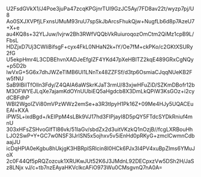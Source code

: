 U2FsdGVkX1/J4Poe3juPa47zcqKPGjnrTUI9GzJC5Ay/7FD8av22t/wyzp7pj/U8
Ao0SXJXVPfjLFxnsUMuM93ruU7spSkJbArcsFhukQjw+NugfLb6d8p7AzeU7+X+e
au4KQ8s+32YLJuw/lvjrw2Bh3RWfVQQbVkRuiuroqozOmCtm2QiMz1cpB9L/FbsL
HDZjxD7Uj3CWIiBifsgF+cyx4FkL0NHaN2k+lY/Oe7fM+ckPKo/c2GKtXSURy2fG
U5ekpHmr4L3CDBEhvnXADJeEfgIZF4YKd47pXeHBlTZ2kqE489GRxCgNQy+p5D2b
lwVxG+5G6x7dhJWZeTlMB6UI1LNnTx48ZZFSf/d3tp6OsmiaCJqqNUeKB2Fw5fNU
SaB9IBiITfOlln3Fdy/Z4QAIA6aWSkrKJaT3rmU/83xjwHFuZiD/SZKmDBofr12b
M3OFWYEJLqXe7ajamKdOYnUUbiEQ5aHgdcb8X3DmLkQPiW3KsGOz+i2cydCBFdhP
WBl2WgoIZVi80mVPzWWz2emSe+a3R3tIpyH1Pk16Z+09Me4HJy5UQACEuEAl+KXA
iPW5L+ixdBgd+/kEIPpM4sLBk9VJ17hd3FIPjayI8D5pQY5FTdcSYDkRniuf4mnU
303xHFsZSHvoGlfTl86vk/51IaGv/sbdZx2d3uitVKzkQ1nOzjB//fcgLXRBouHh
LJO2SwP+Y+GC7w0NSF3lJrISN5x5ojhxv5v5iEnHd0pRKyG+zmclCwmnCdbaajJU
icDqHPlA0eKgbu8hUkjgK3HBRplSRlcin8I0HCk6PJx3I4PV4xuBpZlms6YMuJoX
2c0F44Qf5pRQZozcuk1XRUKwJUt52K6J3JMdnL92DECpxzVw5DSh2H/JaSz8LNjx
vJ/c+tb7nzEAyaHKVclkcAFiO973Wu0CMsgvnQ7nA0A=
